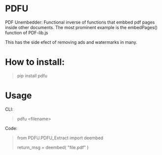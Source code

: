 # PDFU
PDF Unembedder: Functional inverse of functions that embbed pdf pages inside other documents. The most prominent example is the embedPages() function of PDF-lib.js</br>

This has the side efect of removing ads and watermarks in many.

# How to install:</br>
>pip install pdfu</br>

# Usage</br>
CLI:</br>
>pdfu \<filename\></br>

Code:
>from PDFU.PDFU_Extract import deembed
>
>return_msg = deembed( "file.pdf" )

